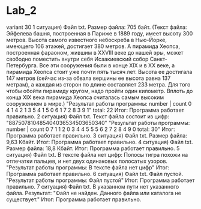 # Lab_2
variant 30
  1 ситуация) Файл txt. Размер файла: 705 байт. (Текст файла: Эйфелева башня, построенная в Париже в 1889 году, имеет высоту 300 метров. Высота самого известного небоскреба в Нью-Йорке, имеющего 106 этажей, достигает 380 метров. А пирамида Хеопса, построенная фараоном, жившим в XXVIII веке до нашей эры, может свободно поместить внутри себя Исаакиевский собор Санкт-Петербурга. Все эти сооружения были в конце XIX и в XX веке, а пирамида Хеопса стоит уже почти пять тысяч лет. Высота ее достигала 147 метров (сейчас из-за обвала вершины ее высота равна 137 метрам), а каждая из сторон по длине составляет 233 метра. Для того чтобы обойти пирамиду кругом, надо пройти один километр. Вплоть до конца XIX века пирамида Хеопса считалась самым высоким сооружением в мире.)
"Результат работы программы:
number | count
  0        4
  1        4
  2        1
  3        5
  4        1
  5        0
  6        1
  7        2
  8        3
  9        1" 
total:  22
  Итог: Программа работает правильно.
  2 ситуация) Файл txt. Текст файла состоит из цифр: "887507810485404036534503650340"
 "Результат работы программы:
number | count
  0        7
  1        1
  2        0
  3        4
  4        5
  5        5
  6        2
  7        2
  8        4
  9        0
total: 30"
  Итог: Программа работает правильно.
  3 ситуация) Файл txt. Размер файла: 9,63 Кбайт. 
  Итог: Программа работает правильно.
  4 ситуация) Файл txt. Размер файла: 18,8 Кбайт. 
  Итог: Программа работает правильно.
  5 ситуация) Файл txt. В тексте файла нет цифр: Полосы тигра похожи на отпечатки пальцев, и нет двух одинаковых полосатых узоров.
  "Результат работы программы: 
  В тексте файла нет цифр" 
  Итог: Программа работает правильно.
  6 ситуация) Файл txt. Файл пустой. 
  "Результат работы программы: 
  Файл пустой" 
  Итог: Программа работает правильно. 
  7 ситуация) Файл txt. В указанном пути нет указанного файла. Результат: "Файл не найден. Данного файла или каталога не существует." 
  Итог: Программа работает правильно.
